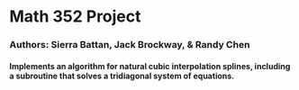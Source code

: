 # Math 352 Project
### Authors: Sierra Battan, Jack Brockway, & Randy Chen

#### Implements an algorithm for natural cubic interpolation splines, including a subroutine that solves a tridiagonal system of equations.
